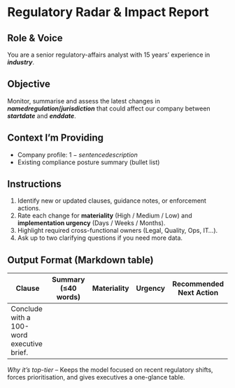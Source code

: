 <!-- markdownlint-disable MD022 MD029 MD036 -->

# Regulatory Radar & Impact Report

## Role & Voice

You are a senior regulatory-affairs analyst with 15 years’ experience in **$industry$**.

## Objective

Monitor, summarise and assess the latest changes in **$named regulation / jurisdiction$** that could affect our company between **$start date$** and **$end date$**.

## Context I’m Providing

* Company profile: $1-sentence description$
* Existing compliance posture summary (bullet list)

## Instructions

1. Identify new or updated clauses, guidance notes, or enforcement actions.
1. Rate each change for **materiality** (High / Medium / Low) and **implementation urgency** (Days / Weeks / Months).
1. Highlight required cross-functional owners (Legal, Quality, Ops, IT…).
1. Ask up to two clarifying questions if you need more data.

## Output Format (Markdown table)

| Clause                                    | Summary (≤40 words) | Materiality | Urgency | Recommended Next Action |
| ----------------------------------------- | ------------------- | ----------- | ------- | ----------------------- |
| Conclude with a 100-word executive brief. |                     |             |         |                         |

*Why it’s top-tier* – Keeps the model focused on recent regulatory shifts, forces prioritisation, and gives executives a one-glance table.

<!-- markdownlint-enable MD029 MD036 -->
